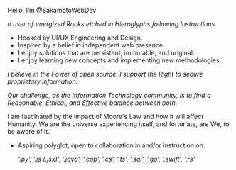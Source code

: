  Hello, I’m @SakamotoWebDev

 *a user of energized Rocks etched in Hieroglyphs following Instructions.*

- Hooked by UI/UX Engineering and Design.
- Inspired by a belief in independent web presence.
- I enjoy solutions that are persistent, immutable, and original.
- I enjoy learning new concepts and implementing new methodologies.
  
*I believe in the Power of open source.*
*I support the Right to secure proprietary information.*

*Our challenge, as the Information Technology community, is to find a Reasonable, Ethical, and Effective balance between both.*
    
I am fascinated by the impact of Moore's Law and how it will affect Humanity.
We are the universe experiencing itself, and fortunate, are We, to be aware of it.

- Aspiring polyglot, open to collaboration in and/or instruction on:
  
  *'.py', '.js (.jsx)', '.java', '.cpp', '.cs', '.ts', '.sql', '.go', '.swift', '.rs'*
<!---
SakamotoWebDev/SakamotoWebDev is a ✨ special ✨ repository because its `README.md` (this file) appears on your GitHub profile.
You can click the Preview link to take a look at your changes.
--->
